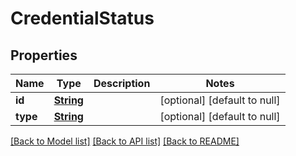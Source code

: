 # CredentialStatus
## Properties

Name | Type | Description | Notes
------------ | ------------- | ------------- | -------------
**id** | [**String**](string.md) |  | [optional] [default to null]
**type** | [**String**](string.md) |  | [optional] [default to null]

[[Back to Model list]](../README.md#documentation-for-models) [[Back to API list]](../README.md#documentation-for-api-endpoints) [[Back to README]](../README.md)

